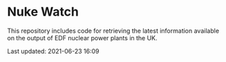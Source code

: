 # Nuke Watch

This repository includes code for retrieving the latest information available on the output of EDF nuclear power plants in the UK.

Last updated: 2021-06-23 16:09